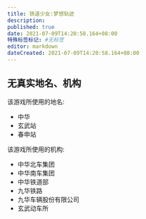 ```yaml
---
title: 铁道少女:梦想轨迹
description:
published: true
date: 2021-07-09T14:20:58.164+08:00
特殊标签标记: #无标签
editor: markdown
dateCreated: 2021-07-09T14:20:58.164+08:00
---
```


## 无真实地名、机构

该游戏所使用的地名:

+ 中华
+ 玄武站
+ 春申站

该游戏所使用的机构:

+ 中华北车集团
+ 中华南车集团
+ 中华铁道部
+ 九华铁路
+ 九华车辆股份有限公司
+ 玄武动车所
